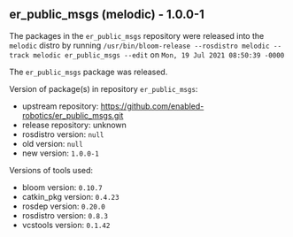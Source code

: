 ## er_public_msgs (melodic) - 1.0.0-1

The packages in the `er_public_msgs` repository were released into the `melodic` distro by running `/usr/bin/bloom-release --rosdistro melodic --track melodic er_public_msgs --edit` on `Mon, 19 Jul 2021 08:50:39 -0000`

The `er_public_msgs` package was released.

Version of package(s) in repository `er_public_msgs`:

- upstream repository: https://github.com/enabled-robotics/er_public_msgs.git
- release repository: unknown
- rosdistro version: `null`
- old version: `null`
- new version: `1.0.0-1`

Versions of tools used:

- bloom version: `0.10.7`
- catkin_pkg version: `0.4.23`
- rosdep version: `0.20.0`
- rosdistro version: `0.8.3`
- vcstools version: `0.1.42`



